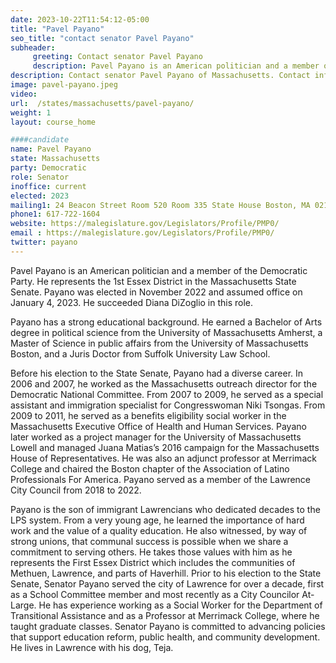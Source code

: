 ```yaml
---
date: 2023-10-22T11:54:12-05:00
title: "Pavel Payano"
seo_title: "contact senator Pavel Payano"
subheader:
     greeting: Contact senator Pavel Payano
     description: Pavel Payano is an American politician and a member of the Democratic Party. He represents the 1st Essex District in the Massachusetts State Senate. Payano was elected in November 2022 and assumed office on January 4, 2023. 
description: Contact senator Pavel Payano of Massachusetts. Contact information for Pavel Payano includes email address, phone number, and mailing address.
image: pavel-payano.jpeg
video:
url:  /states/massachusetts/pavel-payano/
weight: 1
layout: course_home

####candidate
name: Pavel Payano
state: Massachusetts
party: Democratic
role: Senator
inoffice: current
elected: 2023
mailing1: 24 Beacon Street Room 520 Room 335 State House Boston, MA 02133
phone1: 617-722-1604
website: https://malegislature.gov/Legislators/Profile/PMP0/
email : https://malegislature.gov/Legislators/Profile/PMP0/
twitter: payano
---
```


Pavel Payano is an American politician and a member of the Democratic Party. He represents the 1st Essex District in the Massachusetts State Senate. Payano was elected in November 2022 and assumed office on January 4, 2023. He succeeded Diana DiZoglio in this role.

Payano has a strong educational background. He earned a Bachelor of Arts degree in political science from the University of Massachusetts Amherst, a Master of Science in public affairs from the University of Massachusetts Boston, and a Juris Doctor from Suffolk University Law School.

Before his election to the State Senate, Payano had a diverse career. In 2006 and 2007, he worked as the Massachusetts outreach director for the Democratic National Committee. From 2007 to 2009, he served as a special assistant and immigration specialist for Congresswoman Niki Tsongas. From 2009 to 2011, he served as a benefits eligibility social worker in the Massachusetts Executive Office of Health and Human Services. Payano later worked as a project manager for the University of Massachusetts Lowell and managed Juana Matias’s 2016 campaign for the Massachusetts House of Representatives. He was also an adjunct professor at Merrimack College and chaired the Boston chapter of the Association of Latino Professionals For America. Payano served as a member of the Lawrence City Council from 2018 to 2022.

Payano is the son of immigrant Lawrencians who dedicated decades to the LPS system. From a very young age, he learned the importance of hard work and the value of a quality education. He also witnessed, by way of strong unions, that communal success is possible when we share a commitment to serving others. He takes those values with him as he represents the First Essex District which includes the communities of Methuen, Lawrence, and parts of Haverhill. Prior to his election to the State Senate, Senator Payano served the city of Lawrence for over a decade, first as a School Committee member and most recently as a City Councilor At-Large. He has experience working as a Social Worker for the Department of Transitional Assistance and as a Professor at Merrimack College, where he taught graduate classes. Senator Payano is committed to advancing policies that support education reform, public health, and community development. He lives in Lawrence with his dog, Teja.
